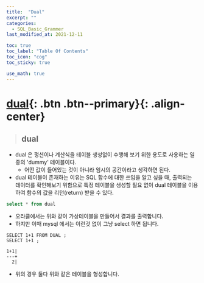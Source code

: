 ```yaml
---
title:  "Dual"
excerpt: ""
categories:
  - SQL_Basic_Grammer
last_modified_at: 2021-12-11

toc: true
toc_label: "Table Of Contents"
toc_icon: "cog"
toc_sticky: true

use_math: true
---
```


# [dual](#link){: .btn .btn--primary}{: .align-center}

> ## dual

- dual 은 펑션이나 계산식을 테이블 생성없이 수행해 보기 위한 용도로 사용하는 일종의 'dummy' 테이블이다.
  - 어떤 값이 들어있는 것이 아니라 임시의 공간이라고 생각하면 된다.
- dual 테이블이 존재하는 이유는 SQL 함수에 대한 쓰임을 알고 싶을 때, 출력되는 데이터를 확인해보기 위함으로
  특정 테이블을 생성할 필요 없이 dual 테이블을 이용하여 함수의 값을 리턴(return) 받을 수 있다.

```sql
select * from dual
```

- 오라클에서는 위와 같이 가상테이블을 만들어서 결과를 출력합니다.
- 하지만 이때 mysql 에서는 이런것 없이 그냥 select 하면 됩니다. 

```mysql
SELECT 1+1 FROM DUAL ;
SELECT 1+1 ;
```

```
1+1|
---+
  2|
```

- 위의 경우 둘다 위와 같은 테이블을 형성합니다.

